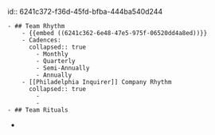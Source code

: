 id:: 6241c372-f36d-45fd-bfba-444ba540d244

	- ## Team Rhythm
		- {{embed ((6241c362-6e48-47e5-975f-06520dd4a8ed))}}
		- Cadences:
		  collapsed:: true
			- Monthly
			- Quarterly
			- Semi-Annually
			- Annually
		- [[Philadelphia Inquirer]] Company Rhythm
		  collapsed:: true
			-
			-
	- ## Team Rituals
-